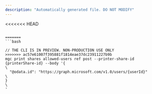```yaml
---
description: "Automatically generated file. DO NOT MODIFY"
---
```


<<<<<<< HEAD
```cli

=======
```bash

// THE CLI IS IN PREVIEW. NON-PRODUCTION USE ONLY
>>>>>>> ac57e61007f395881f1814eae37dc23911227b9b
mgc print shares allowed-users ref post --printer-share-id {printerShare-id} --body '{\
  "@odata.id": "https://graph.microsoft.com/v1.0/users/{userId}"\
}\
'

```